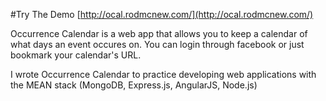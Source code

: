 #Try The Demo
[http://ocal.rodmcnew.com/](http://ocal.rodmcnew.com/)

Occurrence Calendar is a web app that allows you to keep a calendar of what days an event occures on. You can login through facebook or just bookmark your calendar's URL.

I wrote Occurrence Calendar to practice developing web applications with the MEAN stack (MongoDB, Express.js, AngularJS, Node.js)



